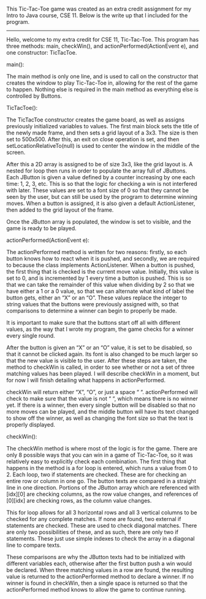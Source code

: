This Tic-Tac-Toe game was created as an extra credit assignment for my Intro to Java course, CSE 11.  Below is the write up that I included for the program.

<hr>

Hello, welcome to my extra credit for CSE 11, Tic-Tac-Toe.  This program has three methods: main, checkWin(), and actionPerformed(ActionEvent e), and one constructor: TicTacToe.


main():

The main method is only one line, and is used to call on the constructor that creates the window to play Tic-Tac-Toe in, allowing for the rest of the game to happen.  Nothing else is required in the main method as everything else is controlled by Buttons.


TicTacToe():

The TicTacToe constructor creates the game board, as well as assigns previously initialized variables to values.  The first main block sets the title of the newly made frame, and then sets a grid layout of a 3x3.  The size is then set to 500x500.  After this, an exit on close operation is set, and then setLocationRelativeTo(null) is used to center the window in the middle of the screen.

After this a 2D array is assigned to be of size 3x3, like the grid layout is.  A nested for loop then runs in order to populate the array full of JButtons.  Each JButton is given a value defined by a counter increasing by one each time: 1, 2, 3, etc.  This is so that the logic for checking a win is not interfered with later.  These values are set to a font size of 0 so that they cannot be seen by the user, but can still be used by the program to determine winning moves.  When a button is assigned, it is also given a default ActionListener, then added to the grid layout of the frame.

Once the JButton array is populated, the window is set to visible, and the game is ready to be played.


actionPerformed(ActionEvent e):

The actionPerformed method is written for two reasons: firstly, so each button knows how to react when it is pushed, and secondly, we are required to because the class implements ActionListener.  When a button is pushed, the first thing that is checked is the current move value.  Initially, this value is set to 0, and is incremented by 1 every time a button is pushed.  This is so that we can take the remainder of this value when dividing by 2 so that we have either a 1 or a 0 value, so that we can alternate what kind of label the button gets, either an “X” or an “O”.  These values replace the integer to string values that the buttons were previously assigned with, so that comparisons to determine a winner can begin to properly be made.

It is important to make sure that the buttons start off all with different values, as the way that I wrote my program, the game checks for a winner every single round.

After the button is given an “X” or an “O” value, it is set to be disabled, so that it cannot be clicked again.  Its font is also changed to be much larger so that the new value is visible to the user.  After these steps are taken, the method to checkWin is called, in order to see whether or not a set of three matching values has been played.  I will describe checkWin in a moment, but for now I will finish detailing what happens in actionPerformed.

checkWin will return either “X”, “O”, or just a space “ “.  actionPerformed will check to make sure that the value is not “ “, which means there is no winner yet.  If there is a winner, then every single button will be disabled so that no more moves can be played, and the middle button will have its text changed to show off the winner, as well as changing the font size so that the text is properly displayed.


checkWin():

The checkWin method is where most of the logic is for the game.  There are only 8 possible ways that you can win in a game of Tic-Tac-Toe, so it was relatively easy to explicitly check each combination.  The first thing that happens in the method is a for loop is entered, which runs a value from 0 to 2.  Each loop, two if statements are checked.  These are for checking an entire row or column in one go.  The button texts are compared in a straight line in one direction.  Portions of the JButton array which are referenced with [idx][0] are checking columns, as the row value changes, and references of [0][idx] are checking rows, as the column value changes.

This for loop allows for all 3 horizontal rows and all 3 vertical columns to be checked for any complete matches.  If none are found, two external if statements are checked.  These are used to check diagonal matches.  There are only two possibilities of these, and as such, there are only two if statements.  These just use simple indexes to check the array in a diagonal line to compare texts.

These comparisons are why the JButton texts had to be initialized with different variables each, otherwise after the first button push a win would be declared.  When three matching values in a row are found, the resulting value is returned to the actionPerformed method to declare a winner.  If no winner is found in checkWin, then a single space is returned so that the actionPerformed method knows to allow the game to continue running.
